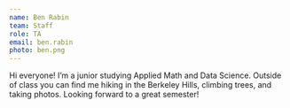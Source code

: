 ```yaml
---
name: Ben Rabin
team: Staff
role: TA
email: ben.rabin
photo: ben.png
---
```


Hi everyone! I’m a junior studying Applied Math and Data Science. Outside of class you can find me hiking in the Berkeley Hills, climbing trees, and taking photos. Looking forward to a great semester!
